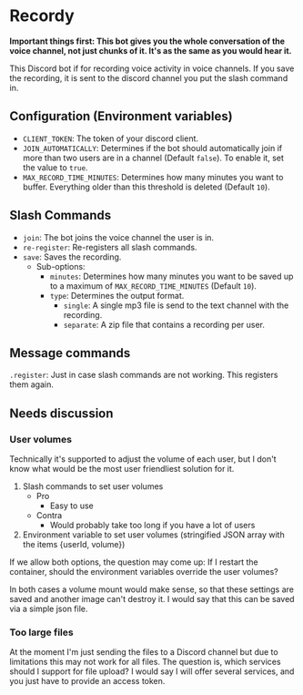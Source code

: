 # Recordy
**Important things first: This bot gives you the whole conversation of the voice channel, not just chunks of it. It's as the same as you would hear it.**

This Discord bot if for recording voice activity in voice channels.
If you save the recording, it is sent to the discord channel you put the slash command in.

## Configuration (Environment variables)
- `CLIENT_TOKEN`: The token of your discord client.
- `JOIN_AUTOMATICALLY`: Determines if the bot should automatically join if more than two users are in a channel (Default `false`). To enable it, set the value to `true`.
- `MAX_RECORD_TIME_MINUTES`: Determines how many minutes you want to buffer. Everything older than this threshold is deleted (Default `10`).

## Slash Commands
- `join`: The bot joins the voice channel the user is in.
- `re-register`: Re-registers all slash commands.
- `save`: Saves the recording.
  - Sub-options:
    - `minutes`: Determines how many minutes you want to be saved up to a maximum of `MAX_RECORD_TIME_MINUTES` (Default `10`).
    - `type`: Determines the output format.
      - `single`: A single mp3 file is send to the text channel with the recording.
      - `separate`: A zip file that contains a recording per user.

## Message commands
`.register`: Just in case slash commands are not working. This registers them again.
 
## Needs discussion
### User volumes
Technically it's supported to adjust the volume of each user, but I don't know what would be the most user friendliest solution for it.
1. Slash commands to set user volumes
   - Pro
     - Easy to use
   - Contra
     - Would probably take too long if you have a lot of users
2. Environment variable to set user volumes (stringified JSON array with the items {userId, volume})

If we allow both options, the question may come up: If I restart the container, should the environment variables override the user volumes?

In both cases a volume mount would make sense, so that these settings are saved and another image can't destroy it.
I would say that this can be saved via a simple json file.

### Too large files
At the moment I'm just sending the files to a Discord channel but due to limitations this may not work for all files.
The question is, which services should I support for file upload?
I would say I will offer several services, and you just have to provide an access token.